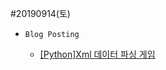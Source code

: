 ﻿#20190914(토)

- `Blog Posting`

  - [[Python]Xml 데이터 파싱 게임](https://enfanthoon.tistory.com/70)

    

​       

